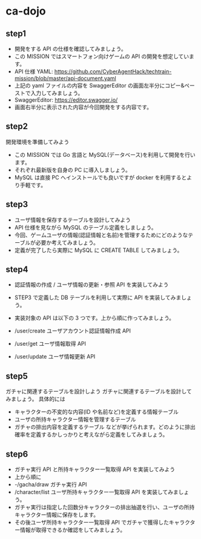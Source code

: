 # ca-dojo

## step1

- 開発をする API の仕様を確認してみましょう。
- この MISSION ではスマートフォン向けゲームの API の開発を想定しています。
- API 仕様 YAML: https://github.com/CyberAgentHack/techtrain-mission/blob/master/api-document.yaml
- 上記の yaml ファイルの内容を SwaggerEditor の画面左半分にコピー&ペーストで入力してみましょう。
- SwaggerEditor: https://editor.swagger.io/
- 画面右半分に表示された内容が今回開発をする内容です。

## step2

開発環境を準備してみよう

- この MISSION では Go 言語と MySQL(データベース)を利用して開発を行います。
- それぞれ最新版を自身の PC に導入しましょう。
- MySQL は直接 PC へインストールでも良いですが docker を利用するとより手軽です。

## step3

- ユーザ情報を保存するテーブルを設計してみよう
- API 仕様を見ながら MySQL のテーブル定義をしましょう。
- 今回、ゲームユーザの情報(認証情報と名前)を管理するためにどのようなテーブルが必要か考えてみましょう。
- 定義が完了したら実際に MySQL に CREATE TABLE してみましょう。

## step4

- 認証情報の作成 / ユーザ情報の更新・参照 API を実装してみよう
- STEP3 で定義した DB テーブルを利用して実際に API を実装してみましょう。
- 実装対象の API は以下の 3 つです。上から順に作ってみましょう。

- /user/create ユーザアカウント認証情報作成 API
- /user/get ユーザ情報取得 API
- /user/update ユーザ情報更新 API

## step5

ガチャに関連するテーブルを設計しよう
ガチャに関連するテーブルを設計してみましょう。
具体的には

- キャラクターの不変的な内容(ID や名前など)を定義する情報テーブル
- ユーザの所持キャラクター情報を管理するテーブル
- ガチャの排出内容を定義するテーブル
  などが挙げられます。どのように排出確率を定義するかしっかりと考えながら定義をしてみましょう。

## step6

- ガチャ実行 API と所持キャラクター一覧取得 API を実装してみよう
- 上から順に
- -/gacha/draw ガチャ実行 API
- /character/list ユーザ所持キャラクター一覧取得 API を実装してみましょう。
- ガチャ実行は指定した回数分キャラクターの排出抽選を行い、ユーザの所持キャラクター情報に保存をします。
- その後ユーザ所持キャラクター一覧取得 API でガチャで獲得したキャラクター情報が取得できるか確認をしてみましょう。
